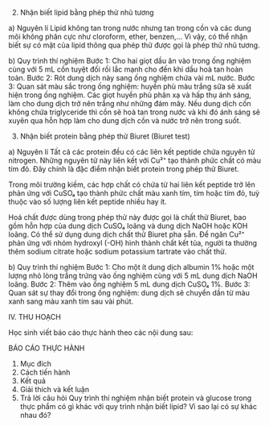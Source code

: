 2. Nhận biết lipid bằng phép thử nhũ tương

a) Nguyên lí
Lipid không tan trong nước nhưng tan trong cồn và các dung môi không phân cực như cloroform, ether, benzen,... Vì vậy, có thể nhận biết sự có mặt của lipid thông qua phép thử được gọi là phép thử nhũ tương.

b) Quy trình thí nghiệm
Bước 1: Cho hai giọt dầu ăn vào trong ống nghiệm cùng với 5 mL cồn tuyệt đối rồi lắc mạnh cho đến khi dầu hoà tan hoàn toàn.
Bước 2: Rót dung dịch này sang ống nghiệm chứa vài mL nước.
Bước 3: Quan sát màu sắc trong ống nghiệm: huyền phù màu trắng sữa sẽ xuất hiện trong ống nghiệm. Các giọt huyền phù phân xạ và hấp thụ ánh sáng, làm cho dung dịch trở nên trắng như những đám mây. Nếu dung dịch cồn không chứa triglyceride thì cồn sẽ hoà tan trong nước và khi đó ánh sáng sẽ xuyên qua hỗn hợp làm cho dung dịch cồn và nước trở nên trong suốt.

3. Nhận biết protein bằng phép thử Biuret (Biuret test)

a) Nguyên lí
Tất cả các protein đều có các liên kết peptide chứa nguyên tử nitrogen. Những nguyên tử này liên kết với Cu²⁺ tạo thành phức chất có màu tím đỏ. Đây chính là đặc điểm nhận biết protein trong phép thử Biuret.

Trong môi trường kiềm, các hợp chất có chứa từ hai liên kết peptide trở lên phản ứng với CuSO₄ tạo thành phức chất màu xanh tím, tím hoặc tím đỏ, tuỳ thuộc vào số lượng liên kết peptide nhiều hay ít.

Hoá chất được dùng trong phép thử này được gọi là chất thử Biuret, bao gồm hỗn hợp của dung dịch CuSO₄ loãng và dung dịch NaOH hoặc KOH loãng. Có thể sử dụng dung dịch chất thử Biuret pha sẵn. Để ngăn Cu²⁺ phản ứng với nhóm hydroxyl (-OH) hình thành chất kết tủa, người ta thường thêm sodium citrate hoặc sodium potassium tartrate vào chất thử.

b) Quy trình thí nghiệm
Bước 1: Cho một ít dung dịch albumin 1% hoặc một lượng nhỏ lòng trắng trứng vào ống nghiệm cùng với 5 mL dung dịch NaOH loãng.
Bước 2: Thêm vào ống nghiệm 5 mL dung dịch CuSO₄ 1%.
Bước 3: Quan sát sự thay đổi trong ống nghiệm: dung dịch sẽ chuyển dần từ màu xanh sang màu xanh tím sau vài phút.

IV. THU HOẠCH

Học sinh viết báo cáo thực hành theo các nội dung sau:

BÁO CÁO THỰC HÀNH
1. Mục đích
2. Cách tiến hành
3. Kết quả
4. Giải thích và kết luận
5. Trả lời câu hỏi
   Quy trình thí nghiệm nhận biết protein và glucose trong thực phẩm có gì khác với quy trình nhận biết lipid? Vì sao lại có sự khác nhau đó?